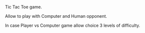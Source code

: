 Tic Tac Toe game.

Allow to play with Computer and Human opponent. 

In case Player vs Computer game allow choice 3 levels of difficulty.